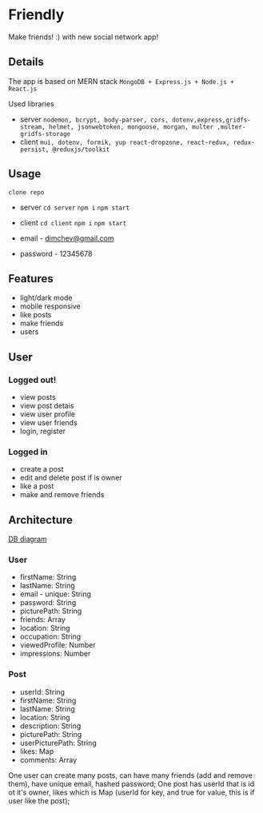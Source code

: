 # Friendly

Make friends! :) with new social network app!

## Details

The app is based on MERN stack `MongoDB + Express.js + Node.js + React.js`

Used libraries

- server `nodemon, bcrypt, body-parser, cors, dotenv,express,gridfs-stream, helmet, jsonwebtoken, mongoose, morgan, multer ,multer-gridfs-storage`
- client `mui, dotenv, formik, yup react-dropzone, react-redux, redux-persist, @reduxjs/toolkit`

## Usage

`clone repo`

- server `cd server` `npm i` `npm start`
- client `cd client` `npm i` `npm start`

- email - dimchev@gmail.com
- password - 12345678

## Features

- light/dark mode
- mobile responsive
- like posts
- make friends
- users

## User

### Logged out!


- view posts
- view post detais
- view user profile
- view user friends
- login, register

### Logged in

- create a post
- edit and delete post if is owner
- like a post
- make and remove friends

## Architecture
[DB diagram](https://user-images.githubusercontent.com/101931596/230755631-e2b8d6b3-9e4b-4b74-b247-91a172c0e875.png)

### User
- firstName: String
- lastName: String
- email - unique: String
- password: String
- picturePath: String
- friends: Array
- location: String
- occupation: String
- viewedProfile: Number
- impressions: Number

### Post 
- userId: String
- firstName: String
- lastName: String
- location: String
- description: String
- picturePath: String
- userPicturePath: String
- likes: Map
- comments: Array

One user can create many posts, can have many friends (add and remove them), have unique email, hashed password;
One post has userId that is id ot it's owner, likes which is Map (userId for key, and true for value, this is if user like the post);

